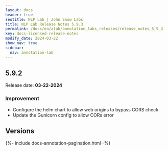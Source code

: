 ```yaml
---
layout: docs
header: true
seotitle: NLP Lab | John Snow Labs
title: NLP Lab Release Notes 5.9.3
permalink: /docs/en/alab/annotation_labs_releases/release_notes_5_9_3
key: docs-licensed-release-notes
modify_date: 2024-03-22
show_nav: true
sidebar:
  nav: annotation-lab
---
```


<div class="h3-box" markdown="1">

## 5.9.2

Release date: **03-22-2024**

### Improvement
- Configure the helm chart to allow web origins to bypass CORS check
- Update the Gunicorn config to allow CORs error

</div><div class="prev_ver h3-box" markdown="1">

## Versions

</div>

{%- include docs-annotation-pagination.html -%}
